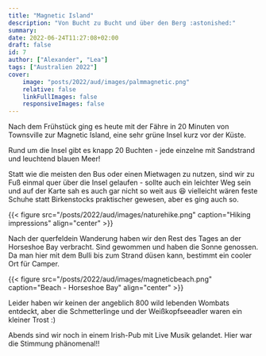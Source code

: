 ```yaml
---
title: "Magnetic Island"
description: "Von Bucht zu Bucht und über den Berg :astonished:"
summary: 
date: 2022-06-24T11:27:08+02:00
draft: false
id: 7
author: ["Alexander", "Lea"]
tags: ["Australien 2022"]
cover:
    image: "posts/2022/aud/images/palmmagnetic.png"
    relative: false
    linkFullImages: false
    responsiveImages: false
---
```

Nach dem Frühstück ging es heute mit der Fähre in 20 Minuten von Townsville zur Magnetic Island, eine sehr grüne Insel kurz vor der Küste.

Rund um die Insel gibt es knapp 20 Buchten - jede einzelne mit Sandstrand und leuchtend blauen Meer! 

Statt wie die meisten den Bus oder einen Mietwagen zu nutzen, sind wir zu Fuß einmal quer über die Insel gelaufen - sollte auch ein leichter Weg sein und auf der Karte sah es auch gar nicht so weit aus :laughing: vielleicht wären feste Schuhe statt Birkenstocks praktischer gewesen, aber es ging auch so. 

{{< figure src="/posts/2022/aud/images/naturehike.png" caption="Hiking impressions" align="center" >}}

Nach der querfeldein Wanderung haben wir den Rest des Tages an der Horseshoe Bay verbracht. Sind gewommen und haben die Sonne genossen. Da man hier mit dem Bulli bis zum Strand düsen kann, bestimmt ein cooler Ort für Camper. 

{{< figure src="/posts/2022/aud/images/magneticbeach.png" caption="Beach - Horseshoe Bay" align="center" >}}

Leider haben wir keinen der angeblich 800 wild lebenden Wombats entdeckt, aber die Schmetterlinge und der Weißkopfseeadler waren ein kleiner Trost :) 

Abends sind wir noch in einem Irish-Pub mit Live Musik gelandet. Hier war die Stimmung phänomenal!!
